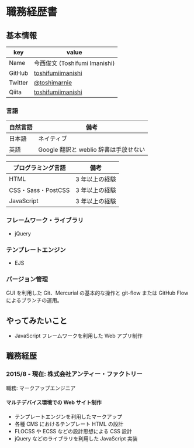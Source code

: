 # 職務経歴書

## 基本情報

|key|value|
|---|----|
|Name|今西俊文 (Toshifumi Imanishi)|
|GitHub|[toshifumiimanishi](https://github.com/toshifumiimanishi)|
|Twitter|[@toshimarnie](https://twitter.com/toshimarnie)|
|Qiita|[toshifumiimanishi](https://qiita.com/toshifumiimanishi)|

### 言語

|自然言語|備考|
|---|---|
|日本語|ネイティブ|
|英語|Google 翻訳と weblio 辞書は手放せない|

|プログラミング言語|備考|
|---|---|
|HTML|3 年以上の経験|
|CSS・Sass・PostCSS|3 年以上の経験|
|JavaScript|3 年以上の経験|

### フレームワーク・ライブラリ
- jQuery

### テンプレートエンジン
- EJS

### バージョン管理
GUI を利用した Git、Mercurial の基本的な操作と git-flow または GitHub Flow によるブランチの運用。

## やってみたいこと
- JavaScript フレームワークを利用した Web アプリ制作

## 職務経歴

### 2015/8 - 現在: 株式会社アンティー・ファクトリー

職務: マークアップエンジニア

#### マルチデバイス環境での Web サイト制作

- テンプレートエンジンを利用したマークアップ
- 各種 CMS におけるテンプレート HTML の設計
- FLOCSS や ECSS などの設計思想による CSS 設計
- jQuery などのライブラリを利用した JavaScript 実装
